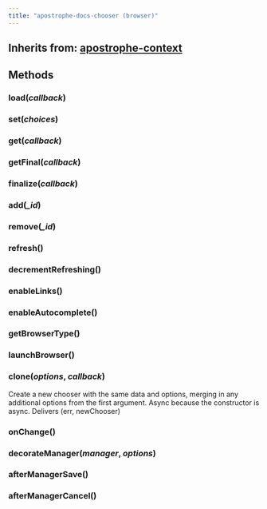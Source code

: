```yaml
---
title: "apostrophe-docs-chooser (browser)"
---
```

## Inherits from: [apostrophe-context](../apostrophe-utils/browser-apostrophe-context.html)

## Methods
### load(*callback*)

### set(*choices*)

### get(*callback*)

### getFinal(*callback*)

### finalize(*callback*)

### add(*_id*)

### remove(*_id*)

### refresh()

### decrementRefreshing()

### enableLinks()

### enableAutocomplete()

### getBrowserType()

### launchBrowser()

### clone(*options*, *callback*)
Create a new chooser with the same data and options, merging in any
additional options from the first argument. Async because
the constructor is async. Delivers (err, newChooser)
### onChange()

### decorateManager(*manager*, *options*)

### afterManagerSave()

### afterManagerCancel()

